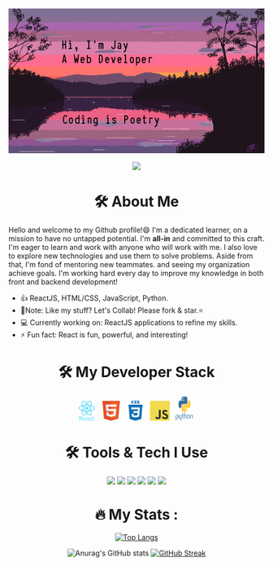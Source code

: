 
<!--  /  -->
<p align="center">
 
<!-- </p align="center"> -->
<img src="https://github.com/Ranger-Jay/Ranger-Jay/blob/main/jay-gh-bg.jpg" />
</p align="center">

<div align="center">
  <div id="badges">
    <a href="https://www.linkedin.com/in/jay-rietzke-68217525a/">
  <img src="https://img.shields.io/badge/LinkedIn-blue?logo=linkedin&logoColor=white&style=for-the-badge">
    </a>
  </div>
  </div>
  <div align="center">

# :hammer_and_wrench: About Me
</div>
<p>Hello and welcome to my Github profile!😄&nbsp;I&#39;m a dedicated learner, on a mission to have no untapped potential. I&#39;m <strong>all-in</strong> and committed to this craft. I&#39;m eager to learn and work with anyone who will work with me. I also love to explore new technologies and use them to solve problems. Aside from that, I&#39;m fond of mentoring new teammates. and seeing my organization achieve goals. I&#39;m working hard every day to improve my knowledge in both front and backend development!</p>

- 👍 ReactJS, HTML/CSS, JavaScript, Python.
- 📝Note: Like my stuff? Let's Collab! Please fork & star.⭐
- :computer: Currently working on: ReactJS applications to refine my skills.
- :zap: Fun fact: React is fun, powerful, and interesting!
<div align="center">


# :hammer_and_wrench: My Developer Stack

  <img src="https://github.com/devicons/devicon/blob/master/icons/react/react-original-wordmark.svg" title="React" alt="React" width="40" height="40"/>&nbsp;
  <img src="https://github.com/devicons/devicon/blob/master/icons/html5/html5-original.svg" title="HTML5" alt="HTML" width="40" height="40"/>&nbsp;
  <img src="https://github.com/devicons/devicon/blob/master/icons/css3/css3-plain-wordmark.svg"  title="CSS3" alt="CSS" width="40" height="40"/>&nbsp;
  <img src="https://github.com/devicons/devicon/blob/master/icons/javascript/javascript-original.svg" title="JavaScript" alt="JavaScript" width="40" height="40"/>&nbsp;
  <img src="https://github.com/devicons/devicon/blob/master/icons/python/python-original-wordmark.svg" title="Python" alt="Python" width="40" height="49"/>&nbsp;
</div>
<div id="other_bages" align="center">

# :hammer_and_wrench: Tools & Tech I Use
<img src="https://img.shields.io/badge/bootstrap-%23563D7C.svg?style=for-the-badge&logo=bootstrap&logoColor=white" />
<img src="https://img.shields.io/badge/flask-%23000.svg?style=for-the-badge&logo=flask&logoColor=white" />
<img src="https://img.shields.io/badge/NPM-%23CB3837.svg?style=for-the-badge&logo=npm&logoColor=white" />
<img src="https://img.shields.io/badge/webpack-%238DD6F9.svg?style=for-the-badge&logo=webpack&logoColor=black" />
<img src="https://img.shields.io/badge/Visual%20Studio%20Code-0078d7.svg?style=for-the-badge&logo=visual-studio-code&logoColor=white" />
<img src="https://img.shields.io/badge/node.js-6DA55F?style=for-the-badge&logo=node.js&logoColor=white" />
<!-- <img src="https://github.com/devicons/devicon/blob/master/icons/git/git-original-wordmark.svg" title="Git" bg-color="white" alt="Git" width="40" height="40"/> -->
</div>
  
<div align="center">
  

# :fire: My Stats :
[![Top Langs](https://github-readme-stats.vercel.app/api/top-langs/?username=Ranger-Jay&layout=donut)](https://github.com/anuraghazra/github-readme-stats)

![Anurag's GitHub stats](https://github-readme-stats.vercel.app/api?username=Ranger-Jay&show_icons=true&theme=tokyonight)
[![GitHub Streak](http://github-readme-streak-stats.herokuapp.com?user=Ranger-Jay&theme=cobalt)](https://git.io/streak-stats)
</div>
